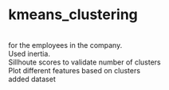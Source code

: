 # kmeans_clustering
<br>
for the employees in the company.
<br>
Used inertia.
<br>
Sillhoute scores to validate number of clusters
<br>
Plot different features based on clusters
<br>
added dataset 

